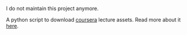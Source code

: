 I do not maintain this project anymore.

A python script to download <a href='http://coursera.org/'>coursera</a> lecture assets. Read more about it <a href='http://abhirama.wordpress.com/2012/05/02/script-to-download-coursera-videos/' target='blank'>here</a>.